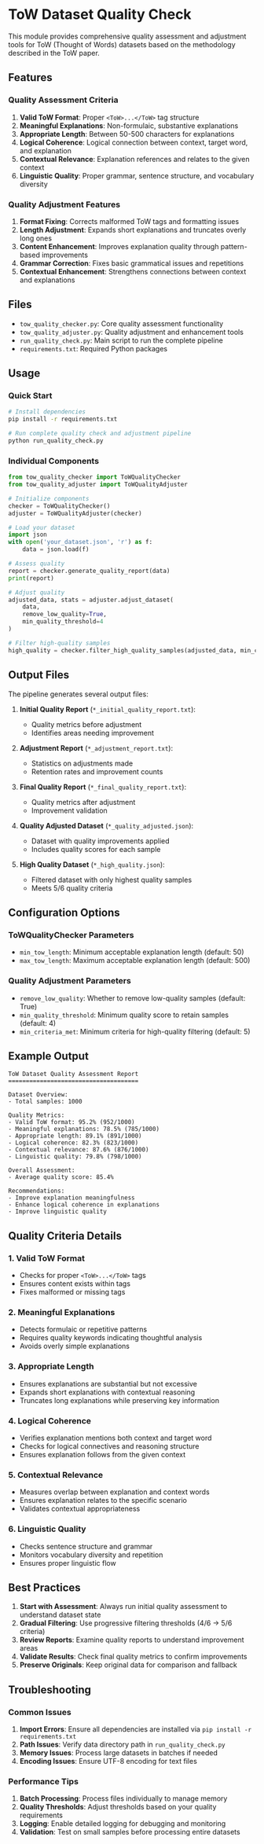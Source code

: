 # ToW Dataset Quality Check

This module provides comprehensive quality assessment and adjustment tools for ToW (Thought of Words) datasets based on the methodology described in the ToW paper.

## Features

### Quality Assessment Criteria

1. **Valid ToW Format**: Proper `<ToW>...</ToW>` tag structure
2. **Meaningful Explanations**: Non-formulaic, substantive explanations
3. **Appropriate Length**: Between 50-500 characters for explanations
4. **Logical Coherence**: Logical connection between context, target word, and explanation
5. **Contextual Relevance**: Explanation references and relates to the given context
6. **Linguistic Quality**: Proper grammar, sentence structure, and vocabulary diversity

### Quality Adjustment Features

1. **Format Fixing**: Corrects malformed ToW tags and formatting issues
2. **Length Adjustment**: Expands short explanations and truncates overly long ones
3. **Content Enhancement**: Improves explanation quality through pattern-based improvements
4. **Grammar Correction**: Fixes basic grammatical issues and repetitions
5. **Contextual Enhancement**: Strengthens connections between context and explanations

## Files

- `tow_quality_checker.py`: Core quality assessment functionality
- `tow_quality_adjuster.py`: Quality adjustment and enhancement tools
- `run_quality_check.py`: Main script to run the complete pipeline
- `requirements.txt`: Required Python packages

## Usage

### Quick Start

```bash
# Install dependencies
pip install -r requirements.txt

# Run complete quality check and adjustment pipeline
python run_quality_check.py
```

### Individual Components

```python
from tow_quality_checker import ToWQualityChecker
from tow_quality_adjuster import ToWQualityAdjuster

# Initialize components
checker = ToWQualityChecker()
adjuster = ToWQualityAdjuster(checker)

# Load your dataset
import json
with open('your_dataset.json', 'r') as f:
    data = json.load(f)

# Assess quality
report = checker.generate_quality_report(data)
print(report)

# Adjust quality
adjusted_data, stats = adjuster.adjust_dataset(
    data, 
    remove_low_quality=True, 
    min_quality_threshold=4
)

# Filter high-quality samples
high_quality = checker.filter_high_quality_samples(adjusted_data, min_criteria_met=5)
```

## Output Files

The pipeline generates several output files:

1. **Initial Quality Report** (`*_initial_quality_report.txt`): 
   - Quality metrics before adjustment
   - Identifies areas needing improvement

2. **Adjustment Report** (`*_adjustment_report.txt`):
   - Statistics on adjustments made
   - Retention rates and improvement counts

3. **Final Quality Report** (`*_final_quality_report.txt`):
   - Quality metrics after adjustment
   - Improvement validation

4. **Quality Adjusted Dataset** (`*_quality_adjusted.json`):
   - Dataset with quality improvements applied
   - Includes quality scores for each sample

5. **High Quality Dataset** (`*_high_quality.json`):
   - Filtered dataset with only highest quality samples
   - Meets 5/6 quality criteria

## Configuration Options

### ToWQualityChecker Parameters

- `min_tow_length`: Minimum acceptable explanation length (default: 50)
- `max_tow_length`: Maximum acceptable explanation length (default: 500)

### Quality Adjustment Parameters

- `remove_low_quality`: Whether to remove low-quality samples (default: True)
- `min_quality_threshold`: Minimum quality score to retain samples (default: 4)
- `min_criteria_met`: Minimum criteria for high-quality filtering (default: 5)

## Example Output

```
ToW Dataset Quality Assessment Report
=====================================

Dataset Overview:
- Total samples: 1000

Quality Metrics:
- Valid ToW format: 95.2% (952/1000)
- Meaningful explanations: 78.5% (785/1000)
- Appropriate length: 89.1% (891/1000)
- Logical coherence: 82.3% (823/1000)
- Contextual relevance: 87.6% (876/1000)
- Linguistic quality: 79.8% (798/1000)

Overall Assessment:
- Average quality score: 85.4%

Recommendations:
- Improve explanation meaningfulness
- Enhance logical coherence in explanations
- Improve linguistic quality
```

## Quality Criteria Details

### 1. Valid ToW Format
- Checks for proper `<ToW>...</ToW>` tags
- Ensures content exists within tags
- Fixes malformed or missing tags

### 2. Meaningful Explanations
- Detects formulaic or repetitive patterns
- Requires quality keywords indicating thoughtful analysis
- Avoids overly simple explanations

### 3. Appropriate Length
- Ensures explanations are substantial but not excessive
- Expands short explanations with contextual reasoning
- Truncates long explanations while preserving key information

### 4. Logical Coherence
- Verifies explanation mentions both context and target word
- Checks for logical connectives and reasoning structure
- Ensures explanation follows from the given context

### 5. Contextual Relevance
- Measures overlap between explanation and context words
- Ensures explanation relates to the specific scenario
- Validates contextual appropriateness

### 6. Linguistic Quality
- Checks sentence structure and grammar
- Monitors vocabulary diversity and repetition
- Ensures proper linguistic flow

## Best Practices

1. **Start with Assessment**: Always run initial quality assessment to understand dataset state
2. **Gradual Filtering**: Use progressive filtering thresholds (4/6 → 5/6 criteria)
3. **Review Reports**: Examine quality reports to understand improvement areas
4. **Validate Results**: Check final quality metrics to confirm improvements
5. **Preserve Originals**: Keep original data for comparison and fallback

## Troubleshooting

### Common Issues

1. **Import Errors**: Ensure all dependencies are installed via `pip install -r requirements.txt`
2. **Path Issues**: Verify data directory path in `run_quality_check.py`
3. **Memory Issues**: Process large datasets in batches if needed
4. **Encoding Issues**: Ensure UTF-8 encoding for text files

### Performance Tips

1. **Batch Processing**: Process files individually to manage memory
2. **Quality Thresholds**: Adjust thresholds based on your quality requirements
3. **Logging**: Enable detailed logging for debugging and monitoring
4. **Validation**: Test on small samples before processing entire datasets